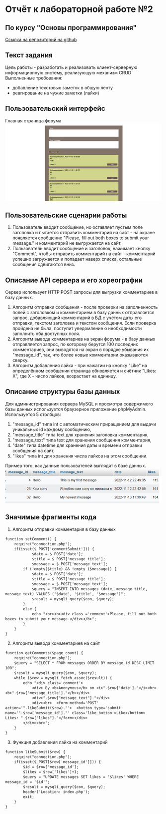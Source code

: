 # Отчёт к лабораторной работе №2
## По курсу "Основы программирования"
[Ссылка на репозиторий на github][]

[Ссылка на репозиторий на github]: https://github.com/diffunder/forum-op2/tree/main

## Текст задания
Цель работы - разработать и реализовать клиент-серверную информационную систему, реализующую механизм CRUD
Выполненные требования:
- добавление текстовых заметок в общую ленту
- реагирование на чужие заметки (лайки)
## Пользовательский интерфейс
Главная страница форума
![slide1](picture1.png)
## Пользовательские сценарии работы
1. Пользователь вводит сообщение, но оставляет пустым поле заголовка и пытается отправить комментарий на сайт - на экране появляется сообщение "Please, fill out both boxes to submit your message." и комментарий не выгружается на сайт. 
2. Пользователь вводит сообщение и заголовок, нажимает кнопку "Comment", чтобы отправить комментарий на сайт - комментарий успешно загружается и попадает наверх списка, остальные сообщения сдвигаются вниз.
## Описание API сервера и  его хореографии
Сервер использует HTTP POST запросы для выгрузки комментариев в базу данных.
1. Алгоритм отправки сообщения - после проверки на заполненность полей с заголовком и комментарием в базу данных отправляется запрос, добавляющий комментарий в БД с учётом даты его отправки, текстом заголовка и текстом сообщения. Если проверка пройдена не была, поступит уведомление о необходимости заполнить оба доступных поля.
2. Алгоритм вывода комментариев на экран форума - в базу данных отправляется запрос, по которому берутся 100 последних комментариев, они выводятся на экран в порядке убывания их "message_id", так, что более новые комментарии оказываются сверху.
3. Алгоритм добавления лайка - при нажатии на кнопку "Like" на определённом сообщении страница обновляется и счётчик "Likes: Х", где Х - число лайков, возрастает на единицу.

## Описание структуры базы данных
Для администрирования сервера MySQL и просмотра содержимого базы данных используется браузерное приложение phpMyAdmin. Используется 5 столбцов:
1. "message_id" типа int с автоматическим приращением для выдачи уникальных id каждому сообщению,
2. "message_title" типа text для хранения заголовка комментария, 
3. "message_text" типа text для хранения сообщения комментария,
4. "date" типа datetime для хранения даты и времени отправки сообщения на сайт,
5. "likes" типа int для хранения числа лайков на этом сообщении.

Пример того, как данные пользователей выглядят в базе данных.
![picture2](picture2.png)

## Значимые фрагменты кода
1. Алгоритм отправки комментария в базу данных
```
function setComment() {
    require("connection.php");
    if(isset($_POST['commentSubmit'])) {
            $date = $_POST['date'];
            $title = $_POST['message_title'];
            $message = $_POST['message_text'];
        if (!empty($title) && !empty ($message)) {
            $date = $_POST['date'];
            $title = $_POST['message_title'];
            $message = $_POST['message_text'];
            $query = "INSERT INTO messages (date, message_title, message_text) VALUES ('$date', '$title', '$message')";
            $result = mysqli_query($con, $query);
        }
        else {
            echo "<br><b><div class ='comment'>Please, fill out both boxes to submit your message.</div></b>";
        }
    }
}
```
2. Алгоритм вывода комментариев на сайт
```
function getComments($page_count) {
    require("connection.php");
    $query = "SELECT * FROM messages ORDER BY message_id DESC LIMIT 100";
    $result = mysqli_query($con, $query);
    while ($row = mysqli_fetch_assoc($result)) {   
        echo "<div class='comment'>
            <div> By <b>Anonymous</b> on <i>".$row['date']."</i><br><b>".$row['message_title']."</b></div>
            <div>".$row["message_text"]."</div>
            <div><br>  <form method='POST' action='".likeSubmit($row)."'>  <button type='submit' name='".$row['message_id']."' class='like_button'>Like</button>  Likes: ".$row["likes"]."</form></div>
        </div><br>";
    }
}
```
3. Функция добавления лайка на комментарий
```
function likeSubmit($row) {
    require("connection.php");
    if(isset($_POST[$row['message_id']])) {
        $id = $row['message_id'];
        $likes = $row['likes']+1;
        $query = "UPDATE messages SET likes = '$likes' WHERE message_id = '$id'";
        $result = mysqli_query($con, $query);
        header('Location: index.php');
        exit;
    }
}
```